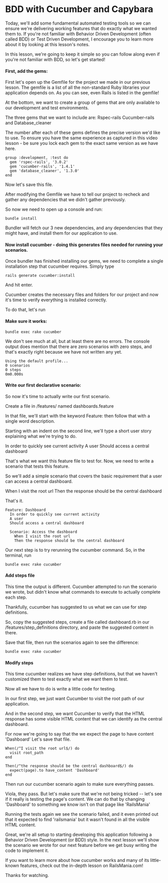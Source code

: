 # BDD with Cucumber and Capybara
Today, we'll add some fundamental automated testing tools so we can ensure we're delivering working features that do exactly what we wanted them to. If you're not familiar with Behavior Driven Development (often called BDD) or Test Driven Development, I encourage you to learn more about it by looking at this lesson's notes.

In this lesson, we're going to keep it simple so you can follow along even if you're not familiar with BDD, so let's get started!

#### First, add the gems:
First let's open up the Gemfile for the project we made in our previous lesson. The gemfile is a list of all the non-standard Ruby libraries your application depends on. As you can see, even Rails is listed in the gemfile!

At the bottom, we want to create a group of gems that are only available to our development and test environments.

The three gems that we want to include are:
Rspec-rails
Cucumber-rails
and
Database_cleaner

The number after each of these gems defines the precise version we'd like to use. To ensure you have the same experience as captured in this video lesson - be sure you lock each gem to the exact same version as we have here.

```
group :development, :test do
  gem 'rspec-rails', '3.0.2'
  gem 'cucumber-rails', '1.4.1'
  gem 'database_cleaner', '1.3.0'
end
```

Now let's save this file.

After modifying the Gemfile we have to tell our project to recheck and gather any dependencies that we didn't gather previously.

So now we need to open up a console and run:

```
bundle install
```

Bundler will fetch our 3 new dependencies, and any dependencies that they might have, and install them for our application to use.


#### Now install cucumber - doing this generates files needed for running your scenarios.

Once bundler has finished installing our gems, we need to complete a single installation step that cucumber requires. Simply type

```
rails generate cucumber:install
```

And hit enter.

Cucumber creates the necessary files and folders for our project and now it's time to verify everything is installed correctly.

To do that, let's run

#### Make sure it works:
```
bundle exec rake cucumber
```

We don't see much at all, but at least there are no errors. The console output does mention that there are zero scenarios with zero steps, and that's exactly right because we have not written any yet.

```
Using the default profile...
0 scenarios
0 steps
0m0.000s
```

#### Write our first declarative scenario:
So now it's time to actually write our first scenario.

Create a file in /features/ named dashboards.feature

In that file, we'll start with the keyword Feature: then follow that with a single word description.

Starting with an indent on the second line, we'll type a short user story explaining what we're trying to do.

In order to quickly see current activity
A user
Should access a central dashboard

That's what we want this feature file to test for. Now, we need to write a scenario that tests this feature. 

So we'll add a simple scenario that covers the basic requirement that a user can access a central dashboard.

When I visit the root url
Then the response should be the central dashboard

That's it.

```
Feature: Dashboard
  In order to quickly see current activity
  A user
  Should access a central dashboard

  Scenario: Access the dashboard
    When I visit the root url
    Then the response should be the central dashboard
```

Our next step is to try rerunning the cucumber command. So, in the terminal, run 
```
bundle exec rake cucumber
```

#### Add steps file
This time the output is different. Cucumber attempted to run the scenario we wrote, but didn't know what commands to execute to actually complete each step.

Thankfully, cucumber has suggested to us what we can use for step definitions.

So, copy the suggested steps, create a file called dashboard.rb in our /features/step_definitions directory, and paste the suggested content in there. 

Save that file, then run the scenarios again to see the difference:
```
bundle exec rake cucumber
```

#### Modify steps
This time cucumber realizes we have step definitions, but that we haven't customized them to test exactly what we want them to test.

Now all we have to do is write a little code for testing.

In our first step, we just want Cucumber to visit the root path of our application.

And in the second step, we want Cucumber to verify that the HTML response has some visible HTML content that we can identify as the central dashboard.

For now we're going to say that the we
expect the page to have content 'Dashboard'
Let's save that file.
```
When(/^I visit the root url$/) do
  visit root_path
end

Then(/^the response should be the central dashboard$/) do
  expect(page).to have_content 'Dashboard'
end
```

Then run our cucumber scenario again to make sure everything passes.

Viola, they pass. But let's make sure that we're not being tricked -- let's see if it really is testing the page's content. We can do that by changing 'Dashboard' to something we know isn't on that page like 'RailsMania'

Running the tests again we see the scenario failed, and it even printed out that it expected to find 'railsmania' but it wasn't found in all the visible HTML content.

Great, we're all setup to starting developing this application following a Behavior Driven Development (or BDD) style. In the next lesson we'll show the scenario we wrote for our next feature before we get busy writing the code to implement it.

If you want to learn more about how cucumber works and many of its little-known features, check out the in-depth lesson on RailsMania.com!

Thanks for watching. 

